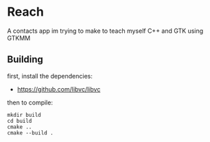# Reach

A contacts app im trying to make to teach myself C++ and GTK using GTKMM

## Building

first, install the dependencies:
- https://github.com/libvc/libvc

then to compile:
```
mkdir build
cd build
cmake ..
cmake --build .
```